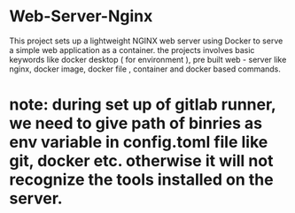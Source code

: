 # Web-Server-Nginx
This project sets up a lightweight NGINX web server using Docker to serve a simple web application as a container. the projects involves basic keywords like docker desktop ( for environment ), pre built web - server like nginx, docker image, docker file , container and docker based commands.


# note: during set up of gitlab runner, we need to give path of binries as env variable in config.toml file like git, docker etc. otherwise it will not recognize the tools installed on the server.